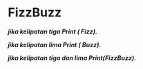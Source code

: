 # FizzBuzz

**_jika kelipatan tiga Print ( Fizz)._**

**_jika kelipatan lima Print ( Buzz)._**

**_jika kelipatan tiga dan lima Print(FizzBuzz)._**
